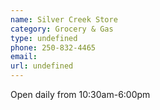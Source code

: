 ```yaml
---
name: Silver Creek Store
category: Grocery & Gas
type: undefined
phone: 250-832-4465
email: 
url: undefined
---
```


Open daily from 10:30am-6:00pm